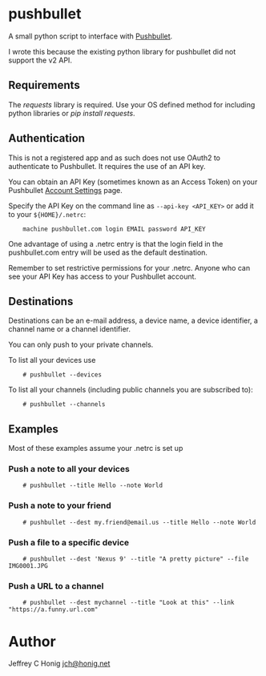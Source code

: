 # pushbullet

A small python script to interface with
[Pushbullet](http://www.pushbullet.com).

I wrote this because the existing python library for pushbullet did
not support the v2 API.

## Requirements

The _requests_ library is required.  Use your OS defined method for
including python libraries or *pip install requests*.

## Authentication

This is not a registered app and as such does not use OAuth2 to
authenticate to Pushbullet.  It requires the use of an API key.

You can obtain an API Key (sometimes known as an Access Token) on your
Pushbullet [Account Settings](https://www.pushbullet.com/#settings/account) page.

Specify the API Key on the command line as `--api-key <API_KEY>` or
add it to your `${HOME}/.netrc`:

```shell
    machine pushbullet.com login EMAIL password API_KEY
```

One advantage of using a .netrc entry is that the login field in the
pushbullet.com entry will be used as the default destination.

Remember to set restrictive permissions for your .netrc.  Anyone who
can see your API Key has access to your Pushbullet account.

## Destinations

Destinations can be an e-mail address, a device name, a device
identifier, a channel name or a channel identifier.

You can only push to your private channels.

To list all your devices use

```shell
    # pushbullet --devices
```

To list all your channels (including public channels you are
subscribed to):

```shell
    # pushbullet --channels
```

## Examples

Most of these examples assume your .netrc is set up

### Push a note to all your devices

```shell
    # pushbullet --title Hello --note World
```

### Push a note to your friend

```shell
    # pushbullet --dest my.friend@email.us --title Hello --note World
```

### Push a file to a specific device

```shell
    # pushbullet --dest 'Nexus 9' --title "A pretty picture" --file IMG0001.JPG
```

### Push a URL to a channel

```shell
    # pushbullet --dest mychannel --title "Look at this" --link "https://a.funny.url.com"
```

# Author

Jeffrey C Honig <jch@honig.net>

